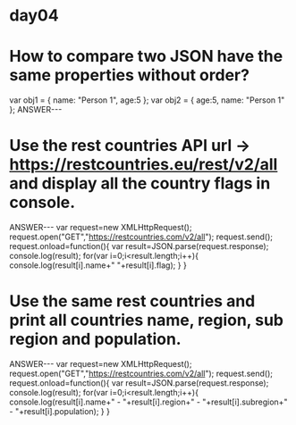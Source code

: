 # day04
# How to compare two JSON have the same properties without order?
var obj1 = { name: "Person 1", age:5 };
var obj2 = { age:5, name: "Person 1" };
ANSWER---


# Use the rest countries API url -> https://restcountries.eu/rest/v2/all and display all the country flags in console.
ANSWER---
var request=new XMLHttpRequest();
request.open("GET","https://restcountries.com/v2/all");
request.send();
request.onload=function(){
  var result=JSON.parse(request.response);
  console.log(result);
  for(var i=0;i<result.length;i++){
    console.log(result[i].name+" "+result[i].flag);
  }
}

# Use the same rest countries and print all countries name, region, sub region and population.
ANSWER---
var request=new XMLHttpRequest();
request.open("GET","https://restcountries.com/v2/all");
request.send();
request.onload=function(){
  var result=JSON.parse(request.response);
  console.log(result);
  for(var i=0;i<result.length;i++){
    console.log(result[i].name+" - "+result[i].region+" - "+result[i].subregion+" - "+result[i].population);
  }
}
